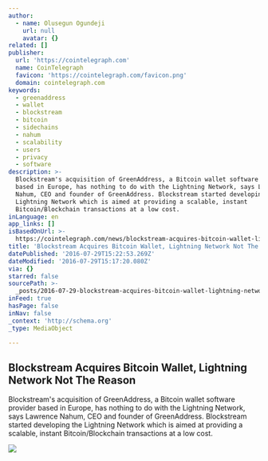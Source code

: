 ```yaml
---
author:
  - name: Olusegun Ogundeji
    url: null
    avatar: {}
related: []
publisher:
  url: 'https://cointelegraph.com'
  name: CoinTelegraph
  favicon: 'https://cointelegraph.com/favicon.png'
  domain: cointelegraph.com
keywords:
  - greenaddress
  - wallet
  - blockstream
  - bitcoin
  - sidechains
  - nahum
  - scalability
  - users
  - privacy
  - software
description: >-
  Blockstream's acquisition of GreenAddress, a Bitcoin wallet software provider
  based in Europe, has nothing to do with the Lightning Network, says Lawrence
  Nahum, CEO and founder of GreenAddress. Blockstream started developing the
  Lightning Network which is aimed at providing a scalable, instant
  Bitcoin/Blockchain transactions at a low cost.
inLanguage: en
app_links: []
isBasedOnUrl: >-
  https://cointelegraph.com/news/blockstream-acquires-bitcoin-wallet-lightning-network-not-the-reason
title: 'Blockstream Acquires Bitcoin Wallet, Lightning Network Not The Reason'
datePublished: '2016-07-29T15:22:53.269Z'
dateModified: '2016-07-29T15:17:20.080Z'
via: {}
starred: false
sourcePath: >-
  _posts/2016-07-29-blockstream-acquires-bitcoin-wallet-lightning-network-not-t.md
inFeed: true
hasPage: false
inNav: false
_context: 'http://schema.org'
_type: MediaObject

---
```

<article style=""><h1>Blockstream Acquires Bitcoin Wallet, Lightning Network Not The Reason</h1><p>Blockstream's acquisition of GreenAddress, a Bitcoin wallet software provider based in Europe, has nothing to do with the Lightning Network, says Lawrence Nahum, CEO and founder of GreenAddress. Blockstream started developing the Lightning Network which is aimed at providing a scalable, instant Bitcoin/Blockchain transactions at a low cost.</p><img src="https://cointelegraph.com/images/725_Ly9jb2ludGVsZWdyYXBoLmNvbS9zdG9yYWdlL3VwbG9hZHMvdmlldy9lMzljZjFkMDBmMDNjMWZiZDViYWNiMGM4NmE0MDlhYS5qcGc=.jpg" /></article>